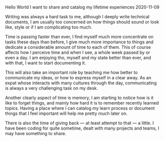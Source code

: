 Hello World
I want to share and catalog my lifetime experiences
2020-11-09

Writing was always a hard task to me, although I deeply write technical documents,
I am usually too concerned on how things should sound or look like, style or if I am complicating too much.

Time is passing faster than ever, I find myself much more concentrate on tasks these days than before,
I give much more importance to things and dedicate a considerable amount of time to each of them. This of course affects how I perceive time and when I see, a whole week passed by or even a day. I am enjoying tho, myself and my
state better than ever, and with that, I want to start documenting it.

This will also take an important role by teaching me how better to communicate my ideas, or how
to express myself in a clear away. As an expat whose interacts with many cultures through the day, communicating
is always a very challenging task on my desk.

Another clearly aspect of time is memory, I am starting to notice how is it like to forget things, and mainly how
hard it is to remember recently learned topics. Having a place where I can catalog my learn process or document things
that I feel important will help me pretty much later on.

There is also the time of giving back — at least attempt to that — a little. I have been coding for quite sometime, dealt with many projects and teams, I may have something to share.